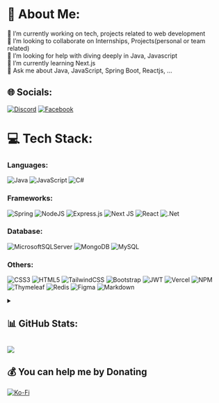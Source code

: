 
# 💫 About Me:

🔭 I’m currently working on tech, projects related to web development<br>👯 I’m looking to collaborate on Internships, Projects(personal or team related)<br>🤝 I’m looking for help with diving deeply in Java, Javascript<br>🌱 I’m currently learning Next.js<br>💬 Ask me about Java, JavaScript, Spring Boot, Reactjs, ...

  
  

## 🌐 Socials:

[![Discord](https://img.shields.io/badge/Discord-%237289DA.svg?logo=discord&logoColor=white)](https://discord.gg/vinhvizg) [![Facebook](https://img.shields.io/badge/Facebook-%231877F2.svg?logo=Facebook&logoColor=white)](https://facebook.com/vinhvizg)

  

# 💻 Tech Stack:
### Languages: 
![Java](https://img.shields.io/badge/java-%23ED8B00.svg?style=flat&logo=java&logoColor=white) ![JavaScript](https://img.shields.io/badge/javascript-%23323330.svg?style=flat&logo=javascript&logoColor=%23F7DF1E) ![C#](https://img.shields.io/badge/c%23-%23239120.svg?style=flat&logo=c-sharp&logoColor=white)
### Frameworks:
![Spring](https://img.shields.io/badge/spring-%236DB33F.svg?style=flat&logo=spring&logoColor=white) ![NodeJS](https://img.shields.io/badge/node.js-6DA55F?style=flat&logo=node.js&logoColor=white) ![Express.js](https://img.shields.io/badge/express.js-%23404d59.svg?style=flat&logo=express&logoColor=%2361DAFB) ![Next JS](https://img.shields.io/badge/Next-black?style=flat&logo=next.js&logoColor=white) ![React](https://img.shields.io/badge/react-%2320232a.svg?style=flat&logo=react&logoColor=%2361DAFB) ![.Net](https://img.shields.io/badge/.NET-5C2D91?style=flat&logo=.net&logoColor=white)
### Database:
![MicrosoftSQLServer](https://img.shields.io/badge/Microsoft%20SQL%20Sever-CC2927?style=flat&logo=microsoft%20sql%20server&logoColor=white) ![MongoDB](https://img.shields.io/badge/MongoDB-%234ea94b.svg?style=flat&logo=mongodb&logoColor=white) ![MySQL](https://img.shields.io/badge/mysql-%2300f.svg?style=flat&logo=mysql&logoColor=white)
### Others:
![CSS3](https://img.shields.io/badge/css3-%231572B6.svg?style=flat&logo=css3&logoColor=white) ![HTML5](https://img.shields.io/badge/html5-%23E34F26.svg?style=flat&logo=html5&logoColor=white) ![TailwindCSS](https://img.shields.io/badge/tailwindcss-%2338B2AC.svg?style=flat&logo=tailwind-css&logoColor=white)     ![Bootstrap](https://img.shields.io/badge/bootstrap-%23563D7C.svg?style=flat&logo=bootstrap&logoColor=white)  ![JWT](https://img.shields.io/badge/JWT-black?style=flat&logo=JSON%20web%20tokens) ![Vercel](https://img.shields.io/badge/vercel-%23000000.svg?style=flat&logo=vercel&logoColor=white) ![NPM](https://img.shields.io/badge/NPM-%23000000.svg?style=flat&logo=npm&logoColor=white)      ![Thymeleaf](https://img.shields.io/badge/Thymeleaf-%23005C0F.svg?style=flat&logo=Thymeleaf&logoColor=white)  ![Redis](https://img.shields.io/badge/redis-%23DD0031.svg?style=flat&logo=redis&logoColor=white) ![Figma](https://img.shields.io/badge/figma-%23F24E1E.svg?style=flat&logo=figma&logoColor=white) ![Markdown](https://img.shields.io/badge/markdown-%23000000.svg?style=flat&logo=markdown&logoColor=white)

<details>
  <summary><h2> 📊 GitHub Stats:</h2></summary>

![](https://github-readme-stats.vercel.app/api?username=vinhvizg1040&theme=tokyonight&hide_border=false&include_all_commits=true&count_private=true)<br/>

![](https://github-readme-streak-stats.herokuapp.com/?user=vinhvizg1040&theme=tokyonight&hide_border=false)<br/>

![](https://github-readme-stats.vercel.app/api/top-langs/?username=vinhvizg1040&theme=tokyonight&hide_border=false&include_all_commits=true&count_private=true&layout=compact)

  

### 🔝 Top Contributed Repo

![](https://github-contributor-stats.vercel.app/api?username=vinhvizg1040&limit=5&theme=tokyonight&combine_all_yearly_contributions=true)

  
---
</details> 

[![](https://visitcount.itsvg.in/api?id=vinhvizg1040&icon=0&color=12)](https://visitcount.itsvg.in)

  

## 💰 You can help me by Donating

[![Ko-Fi](https://img.shields.io/badge/Ko--fi-F16061?style=for-the-badge&logo=ko-fi&logoColor=white)](https://ko-fi.com/vinhvizg)
 
<!-- Proudly created with GPRM ( https://gprm.itsvg.in ) -->
